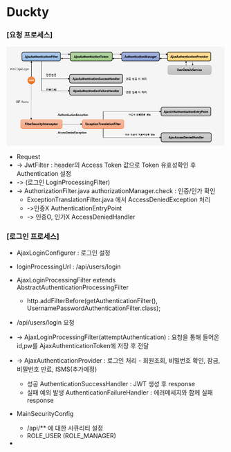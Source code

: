 # Duckty
### [요청 프로세스]
![image](images/image_20230916161149.png)
- Request
- -> JwtFilter : header의 Access Token 값으로 Token 유효성확인 후 Authentication 설정
- -> (로그인 LoginProcessingFilter)
- -> AuthorizationFilter.java authorizationManager.check : 인증/인가 확인
	-  ExceptionTranslationFilter.java 에서 AccessDeniedException 처리
	- ->인증X AuthenticationEntryPoint
	- -> 인증O, 인가X AccessDeniedHandler

### [로그인 프로세스]
- AjaxLoginConfigurer : 로그인 설정
- loginProcessingUrl : /api/users/login 
- AjaxLoginProcessingFilter extends AbstractAuthenticationProcessingFilter
	- http.addFilterBefore(getAuthenticationFilter(), UsernamePasswordAuthenticationFilter.class);

- /api/users/login 요청
- -> AjaxLoginProcessingFilter(attemptAuthentication) : 요청을 통해 들어온 id,pw를 AjaxAuthenticationToken에 저장 후 전달
- -> AjaxAuthenticationProvider : 로그인 처리 - 회원조회, 비밀번호 확인, 잠금, 비밀번호 만료, ISMS(추가예정)
	- 성공 AuthenticationSuccessHandler : JWT 생성 후 response
	- 실패 예외 발생 AuthenticationFailureHandler : 에러메세지와 함께 실패 response



- MainSecurityConfig
	- /api/** 에 대한 시큐리티 설정
	- ROLE_USER (ROLE_MANAGER)
- 